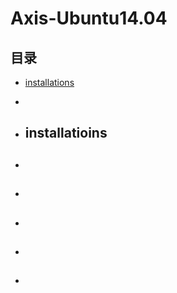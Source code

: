 # Axis-Ubuntu14.04

## 目录
+ [installations](#installations)
+ 

+ <h2 id="installations">installatioins</h2>
+ <h2 id=""></h2>
+ <h2 id=""></h2>
+ <h2 id=""></h2>
+ <h2 id=""></h2>
+ <h2 id=""></h2>


